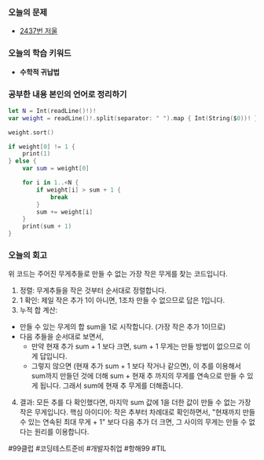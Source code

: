 ### 오늘의 문제
- [2437번 저울](https://www.acmicpc.net/problem/2437)
### 오늘의 학습 키워드
- **수학적 귀납법**
### 공부한 내용 본인의 언어로 정리하기
```swift
let N = Int(readLine()!)!
var weight = readLine()!.split(separator: " ").map { Int(String($0))! }

weight.sort()

if weight[0] != 1 {
    print(1)
} else {
    var sum = weight[0]

    for i in 1..<N {
        if weight[i] > sum + 1 {
            break
        }
        sum += weight[i]
    }
    print(sum + 1)
}
```
### 오늘의 회고
위 코드는 주어진 무게추들로 만들 수 없는 가장 작은 무게를 찾는 코드입니다.
1. 정렬: 무게추들을 작은 것부터 순서대로 정렬합니다.
2. 1 확인: 제일 작은 추가 1이 아니면, 1조차 만들 수 없으므로 답은 1입니다.
3. 누적 합 계산:
  - 만들 수 있는 무게의 합 sum을 1로 시작합니다. (가장 작은 추가 1이므로)
  - 다음 추들을 순서대로 보면서,
    - 만약 현재 추가 sum + 1 보다 크면, sum + 1 무게는 만들 방법이 없으므로 이게 답입니다.
    - 그렇지 않으면 (현재 추가 sum + 1 보다 작거나 같으면), 이 추를 이용해서 sum까지 만들던 것에 더해 sum + 현재 추 까지의 무게를 연속으로 만들 수 있게 됩니다. 그래서 sum에 현재 추 무게를 더해줍니다.
4. 결과: 모든 추를 다 확인했다면, 마지막 sum 값에 1을 더한 값이 만들 수 없는 가장 작은 무게입니다.
핵심 아이디어: 작은 추부터 차례대로 확인하면서, "현재까지 만들 수 있는 연속된 최대 무게 + 1" 보다 다음 추가 더 크면, 그 사이의 무게는 만들 수 없다는 원리를 이용합니다.

#99클럽 #코딩테스트준비 #개발자취업 #항해99 #TIL